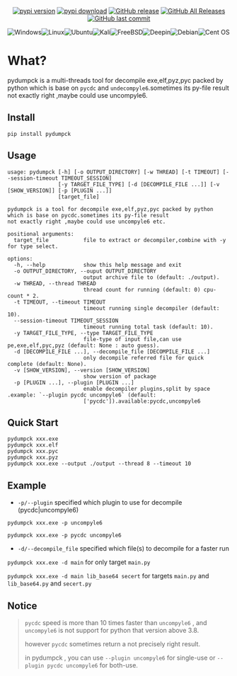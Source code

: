 

<p align="center">
    <a href="https://pypi.python.org/pypi/pydumpck/"><img alt="pypi version" src="https://img.shields.io/pypi/v/pydumpck.svg" /></a> 
    <a href="https://pypistats.org/packages/pydumpck"><img alt="pypi download" src="https://img.shields.io/pypi/dm/pydumpck.svg" /></a>
    <a href="https://github.com/serfend/pydumpck/releases"><img alt="GitHub release" src="https://img.shields.io/github/release/serfend/pydumpck.svg?style=flat-square" /></a>
    <a href="https://github.com/serfend/pydumpck/releases"><img alt="GitHub All Releases" src="https://img.shields.io/github/downloads/serfend/pydumpck/total.svg?style=flat-square&color=%2364ff82" /></a>
    <a href="https://github.com/serfend/pydumpck/commits"><img alt="GitHub last commit" src="https://img.shields.io/github/last-commit/serfend/pydumpck.svg?style=flat-square" /></a>
</p>


![Windows](https://img.shields.io/badge/Windows-0078D6?style=for-the-badge&logo=windows&logoColor=white)![Linux](https://img.shields.io/badge/Linux-FCC624?style=for-the-badge&logo=linux&logoColor=black)![Ubuntu](https://img.shields.io/badge/Ubuntu-E95420?style=for-the-badge&logo=ubuntu&logoColor=white)![Kali](https://img.shields.io/badge/Kali-268BEE?style=for-the-badge&logo=kalilinux&logoColor=white)![FreeBSD](https://img.shields.io/badge/-FreeBSD-%23870000?style=for-the-badge&logo=freebsd&logoColor=white)![Deepin](https://img.shields.io/badge/Deepin-007CFF?style=for-the-badge&logo=deepin&logoColor=white)![Debian](https://img.shields.io/badge/Debian-D70A53?style=for-the-badge&logo=debian&logoColor=white)![Cent OS](https://img.shields.io/badge/cent%20os-002260?style=for-the-badge&logo=centos&logoColor=F0F0F0)

# What?

pydumpck is a multi-threads tool for decompile exe,elf,pyz,pyc packed by python which is base on `pycdc` and `undecompyle6`.sometimes its py-file result not exactly right ,maybe could use uncompyle6.



## Install

```shell
pip install pydumpck
```



## Usage

```shell
usage: pydumpck [-h] [-o OUTPUT_DIRECTORY] [-w THREAD] [-t TIMEOUT] [--session-timeout TIMEOUT_SESSION]
                [-y TARGET_FILE_TYPE] [-d [DECOMPILE_FILE ...]] [-v [SHOW_VERSION]] [-p [PLUGIN ...]]
                [target_file]

pydumpck is a tool for decompile exe,elf,pyz,pyc packed by python which is base on pycdc.sometimes its py-file result
not exactly right ,maybe could use uncompyle6 etc.

positional arguments:
  target_file           file to extract or decompiler,combine with -y for type select.

options:
  -h, --help            show this help message and exit
  -o OUTPUT_DIRECTORY, --ouput OUTPUT_DIRECTORY
                        output archive file to (default: ./output).
  -w THREAD, --thread THREAD
                        thread count for running (default: 0) cpu-count * 2.
  -t TIMEOUT, --timeout TIMEOUT
                        timeout running single decompiler (default: 10).
  --session-timeout TIMEOUT_SESSION
                        timeout running total task (default: 10).
  -y TARGET_FILE_TYPE, --type TARGET_FILE_TYPE
                        file-type of input file,can use pe,exe,elf,pyc,pyz (default: None : auto guess).
  -d [DECOMPILE_FILE ...], --decompile_file [DECOMPILE_FILE ...]
                        only decompile referred file for quick complete (default: None).
  -v [SHOW_VERSION], --version [SHOW_VERSION]
                        show version of package
  -p [PLUGIN ...], --plugin [PLUGIN ...]
                        enable decompiler plugins,split by space .example: `--plugin pycdc uncompyle6` (default:
                        ['pycdc']).available:pycdc,uncompyle6
```





## Quick Start

```shell
pydumpck xxx.exe
pydumpck xxx.elf
pydumpck xxx.pyc
pydumpck xxx.pyz
pydumpck xxx.exe --output ./output --thread 8 --timeout 10
```



## Example

- `-p/--plugin` specified which plugin to use for decompile (pycdc|uncompyle6)

`pydumpck xxx.exe -p uncompyle6`

`pydumpck xxx.exe -p pycdc uncompyle6`

- `-d/--decompile_file` specified which file(s) to decompile for a faster run

`pydumpck xxx.exe -d main` for only target `main.py`

`pydumpck xxx.exe -d main lib_base64 secert` for targets `main.py` and `lib_base64.py` and `secert.py`

## Notice

> `pycdc` speed is more than 10 times faster than `uncompyle6` , and `uncompyle6` is not support for python that version above 3.8.
>
> however `pycdc` sometimes return a not precisely right result.
>
> in pydumpck , you can use `--plugin uncompyle6` for single-use or `--plugin pycdc uncompyle6` for both-use.
